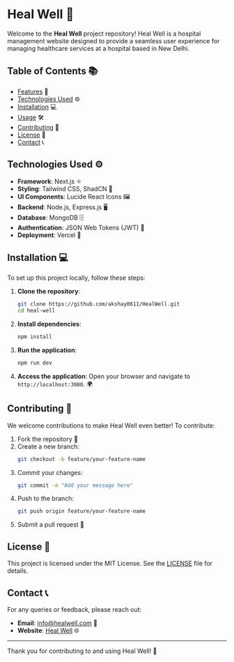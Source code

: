 # Heal Well 🏥

Welcome to the **Heal Well** project repository! Heal Well is a hospital management website designed to provide a seamless user experience for managing healthcare services at a hospital based in New Delhi.

## Table of Contents 📚

- [Features](#features) 🌟
- [Technologies Used](#technologies-used) ⚙️
- [Installation](#installation) 💻
- [Usage](#usage) 🛠️
- [Contributing](#contributing) 🤝
- [License](#license) 📄
- [Contact](#contact) 📞

<!-- ## Features 🌟

- **Patient Management**: Register and manage patient information efficiently. 🏥
- **Appointment Scheduling**: Simplify scheduling appointments with doctors. 📅
- **Doctor Profiles**: View and manage doctor details, including specializations. 👩‍⚕️👨‍⚕️
- **Billing System**: Generate and track patient billing details. 💸
- **Responsive Design**: Optimized for desktop and mobile devices. 📱💻 -->

## Technologies Used ⚙️

- **Framework**: Next.js ⚛️
- **Styling**: Tailwind CSS, ShadCN 🌈
- **UI Components**: Lucide React Icons 🖼️
- **Backend**: Node.js, Express.js 🖥️
- **Database**: MongoDB 🗄️
- **Authentication**: JSON Web Tokens (JWT) 🔑
- **Deployment**: Vercel 🚀

## Installation 💻

To set up this project locally, follow these steps:

1. **Clone the repository**:
   ```bash
   git clone https://github.com/akshay0611/HealWell.git
   cd heal-well
   ```

2. **Install dependencies**:
   ```bash
   npm install
   ```

<!-- 3. **Set up environment variables**:
   Create a `.env` file in the root directory and configure the following:
   ```env
   MONGO_URI=your_mongo_database_url
   JWT_SECRET=your_jwt_secret
   NEXT_PUBLIC_API_URL=your_api_url
   PORT=5000
   ``` -->

3. **Run the application**:
   ```bash
   npm run dev
   ```

4. **Access the application**:
   Open your browser and navigate to `http://localhost:3000`. 🌍

<!-- ## Usage 🛠️

- Admins can log in to manage patients, doctors, and appointments. 🔑
- Patients can book and view appointments. 🧑‍⚕️
- Doctors can manage their schedules and patient interactions. 👨‍⚕️ -->

## Contributing 🤝

We welcome contributions to make Heal Well even better! To contribute:

1. Fork the repository 🍴
2. Create a new branch:
   ```bash
   git checkout -b feature/your-feature-name
   ```
3. Commit your changes:
   ```bash
   git commit -m "Add your message here"
   ```
4. Push to the branch:
   ```bash
   git push origin feature/your-feature-name
   ```
5. Submit a pull request 🚀

## License 📄

This project is licensed under the MIT License. See the [LICENSE](LICENSE) file for details.

## Contact 📞

For any queries or feedback, please reach out:

- **Email**: info@healwell.com 📧
- **Website**: [Heal Well](https://heal-well-brown.vercel.app/) 🌐

---

Thank you for contributing to and using Heal Well! 🎉